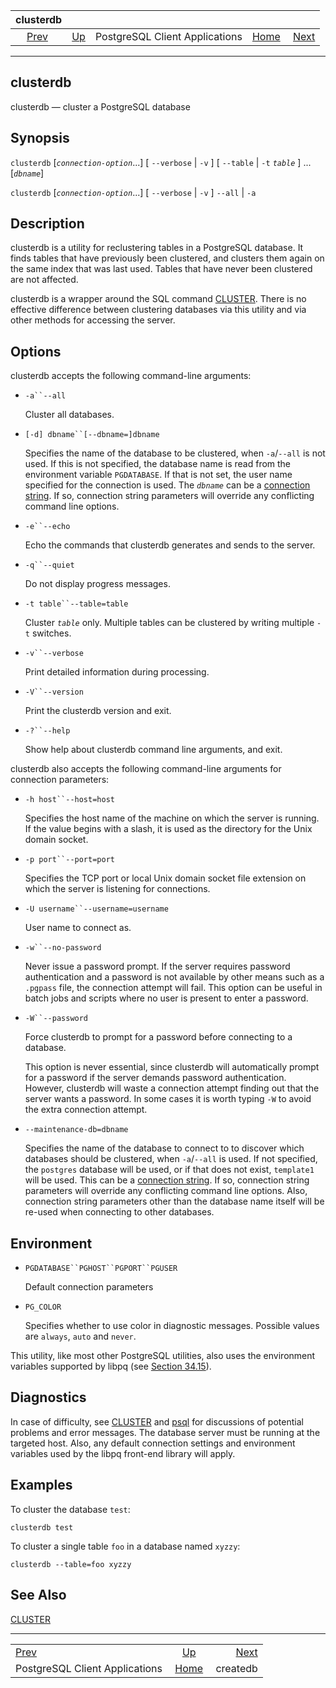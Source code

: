 <!--?xml version="1.0" encoding="UTF-8" standalone="no"?-->

|                            clusterdb                            |                                                              |                                |                                                       |                                       |
| :-------------------------------------------------------------: | :----------------------------------------------------------- | :----------------------------: | ----------------------------------------------------: | ------------------------------------: |
| [Prev](reference-client.html "PostgreSQL Client Applications")  | [Up](reference-client.html "PostgreSQL Client Applications") | PostgreSQL Client Applications | [Home](index.html "PostgreSQL 17devel Documentation") |  [Next](app-createdb.html "createdb") |

***

## clusterdb

clusterdb — cluster a PostgreSQL database

## Synopsis

`clusterdb` \[*`connection-option`*...] \[ `--verbose` | `-v` ] \[ `--table` | `-t` *`table`* ] ... \[*`dbname`*]

`clusterdb` \[*`connection-option`*...] \[ `--verbose` | `-v` ] `--all` | `-a`

## Description

clusterdb is a utility for reclustering tables in a PostgreSQL database. It finds tables that have previously been clustered, and clusters them again on the same index that was last used. Tables that have never been clustered are not affected.

clusterdb is a wrapper around the SQL command [CLUSTER](sql-cluster.html "CLUSTER"). There is no effective difference between clustering databases via this utility and via other methods for accessing the server.

## Options

clusterdb accepts the following command-line arguments:

* `-a``--all`

    Cluster all databases.

* `[-d] dbname``[--dbname=]dbname`

    Specifies the name of the database to be clustered, when `-a`/`--all` is not used. If this is not specified, the database name is read from the environment variable `PGDATABASE`. If that is not set, the user name specified for the connection is used. The *`dbname`* can be a [connection string](libpq-connect.html#LIBPQ-CONNSTRING "34.1.1. Connection Strings"). If so, connection string parameters will override any conflicting command line options.

* `-e``--echo`

    Echo the commands that clusterdb generates and sends to the server.

* `-q``--quiet`

    Do not display progress messages.

* `-t table``--table=table`

    Cluster *`table`* only. Multiple tables can be clustered by writing multiple `-t` switches.

* `-v``--verbose`

    Print detailed information during processing.

* `-V``--version`

    Print the clusterdb version and exit.

* `-?``--help`

    Show help about clusterdb command line arguments, and exit.

clusterdb also accepts the following command-line arguments for connection parameters:

* `-h host``--host=host`

    Specifies the host name of the machine on which the server is running. If the value begins with a slash, it is used as the directory for the Unix domain socket.

* `-p port``--port=port`

    Specifies the TCP port or local Unix domain socket file extension on which the server is listening for connections.

* `-U username``--username=username`

    User name to connect as.

* `-w``--no-password`

    Never issue a password prompt. If the server requires password authentication and a password is not available by other means such as a `.pgpass` file, the connection attempt will fail. This option can be useful in batch jobs and scripts where no user is present to enter a password.

* `-W``--password`

    Force clusterdb to prompt for a password before connecting to a database.

    This option is never essential, since clusterdb will automatically prompt for a password if the server demands password authentication. However, clusterdb will waste a connection attempt finding out that the server wants a password. In some cases it is worth typing `-W` to avoid the extra connection attempt.

* `--maintenance-db=dbname`

    Specifies the name of the database to connect to to discover which databases should be clustered, when `-a`/`--all` is used. If not specified, the `postgres` database will be used, or if that does not exist, `template1` will be used. This can be a [connection string](libpq-connect.html#LIBPQ-CONNSTRING "34.1.1. Connection Strings"). If so, connection string parameters will override any conflicting command line options. Also, connection string parameters other than the database name itself will be re-used when connecting to other databases.

## Environment

* `PGDATABASE``PGHOST``PGPORT``PGUSER`

    Default connection parameters

* `PG_COLOR`

    Specifies whether to use color in diagnostic messages. Possible values are `always`, `auto` and `never`.

This utility, like most other PostgreSQL utilities, also uses the environment variables supported by libpq (see [Section 34.15](libpq-envars.html "34.15. Environment Variables")).

## Diagnostics

In case of difficulty, see [CLUSTER](sql-cluster.html "CLUSTER") and [psql](app-psql.html "psql") for discussions of potential problems and error messages. The database server must be running at the targeted host. Also, any default connection settings and environment variables used by the libpq front-end library will apply.

## Examples

To cluster the database `test`:

    clusterdb test

To cluster a single table `foo` in a database named `xyzzy`:

    clusterdb --table=foo xyzzy

## See Also

[CLUSTER](sql-cluster.html "CLUSTER")

***

|                                                                 |                                                              |                                       |
| :-------------------------------------------------------------- | :----------------------------------------------------------: | ------------------------------------: |
| [Prev](reference-client.html "PostgreSQL Client Applications")  | [Up](reference-client.html "PostgreSQL Client Applications") |  [Next](app-createdb.html "createdb") |
| PostgreSQL Client Applications                                  |     [Home](index.html "PostgreSQL 17devel Documentation")    |                              createdb |
